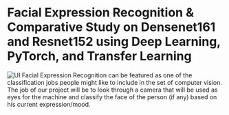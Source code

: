 # Facial Expression Recognition & Comparative Study on Densenet161 and Resnet152 using Deep Learning, PyTorch, and Transfer Learning
![UI](download.jpg)
Facial Expression Recognition can be featured as one of the classification jobs people might like to include in the set of computer vision. The job of our project will be to look through a camera that will be used as eyes for the machine and classify the face of the person (if any) based on his current expression/mood.
